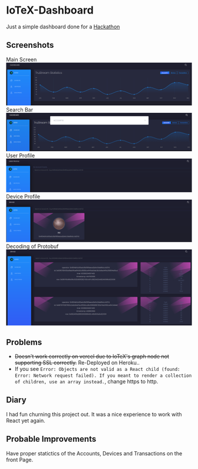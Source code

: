 # IoTeX-Dashboard

Just a simple dashboard done for a [Hackathon](https://gitcoin.co/issue/iotexproject/halogrants/52/100026522)

## Screenshots
Main Screen
![FrontPage](./github/1.png)  
Search Bar
![Search Bar](./github/5.png)  
User Profile
![User Search](./github/2.png)  
Device Profile
![Device Search](./github/3.png)  
Decoding of Protobuf
![Protobuf Decoding](./github/4.png)  


## Problems
- ~~Doesn't work correctly on vercel due to IoTeX's graph node not supporting SSL correctly.~~ Re-Deployed on Heroku..  
- If you see `Error: Objects are not valid as a React child (found: Error: Network request failed). If you meant to render a collection of children, use an array instead.`, change https to http.

## Diary
I had fun churning this project out. It was a nice experience to work with React yet again.

## Probable Improvements
Have proper statictics of the Accounts, Devices and Transactions on the front Page.

